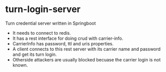 # turn-login-server
Turn credential server written in Springboot

- It needs to connect to redis.
- It has a rest interface for doing crud with carrier-info.
- CarrierInfo has password, ttl and uris properties.
- A client connects to this rest server with its carrier name and password and get its turn login.
- Otherside attackers are usually blocked becuase the carrier login is not known.
